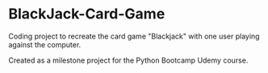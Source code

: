 # BlackJack-Card-Game
Coding project to recreate the card game "Blackjack" with one user playing against the computer.

Created as a milestone project for the Python Bootcamp Udemy course. 
